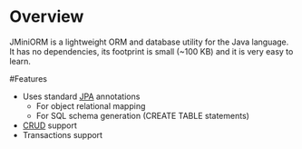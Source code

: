 # Overview
JMiniORM is a lightweight ORM and database utility for the Java language. It has no dependencies, its footprint is small (~100 KB) and it is very easy to learn.

#Features
* Uses standard [JPA](https://en.wikipedia.org/wiki/Java_Persistence_API) annotations
    * For object relational mapping
    * For SQL schema generation (CREATE TABLE statements)
* [CRUD](https://en.wikipedia.org/wiki/Create,_read,_update_and_delete) support
* Transactions support